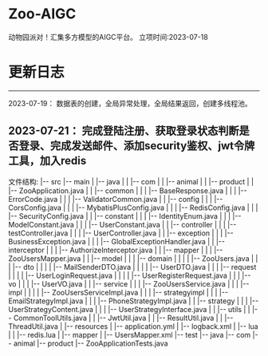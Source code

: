 # Zoo-AIGC
动物园派对！汇集多方模型的AIGC平台。
立项时间:2023-07-18
# 更新日志
------
2023-07-19：
数据表的创建，全局异常处理，全局结果返回，创建多线程池。

2023-07-21：
完成登陆注册、获取登录状态判断是否登录、完成发送邮件、添加security鉴权、jwt令牌工具，加入redis
------

文件结构:
|-- src
    |-- main
    |   |-- java
    |   |   |-- com
    |   |       |-- animal
    |   |           |-- product
    |   |               |-- ZooApplication.java
    |   |               |-- common
    |   |               |   |-- BaseResponse.java
    |   |               |   |-- ErrorCode.java
    |   |               |   |-- ValidatorCommon.java
    |   |               |-- config
    |   |               |   |-- CorsConfig.java
    |   |               |   |-- MybatisPlusConfig.java
    |   |               |   |-- RedisConfig.java
    |   |               |   |-- SecurityConfig.java
    |   |               |-- constant
    |   |               |   |-- IdentityEnum.java
    |   |               |   |-- ModelConstant.java
    |   |               |   |-- UserConstant.java
    |   |               |-- controller
    |   |               |   |-- testController.java
    |   |               |   |-- UserController.java
    |   |               |-- exception
    |   |               |   |-- BusinessException.java
    |   |               |   |-- GlobalExceptionHandler.java
    |   |               |-- interceptor
    |   |               |   |-- AuthorizeInterceptor.java
    |   |               |-- mapper
    |   |               |   |-- ZooUsersMapper.java
    |   |               |-- model
    |   |               |   |-- domain
    |   |               |   |   |-- ZooUsers.java
    |   |               |   |-- dto
    |   |               |   |   |-- MailSenderDTO.java
    |   |               |   |   |-- UserDTO.java
    |   |               |   |-- request
    |   |               |   |   |-- UserLoginRequest.java
    |   |               |   |   |-- UserRegisterRequest.java
    |   |               |   |-- vo
    |   |               |       |-- UserVO.java
    |   |               |-- service
    |   |               |   |-- ZooUsersService.java
    |   |               |   |-- impl
    |   |               |   |   |-- ZooUsersServiceImpl.java
    |   |               |   |-- strategyimpl
    |   |               |       |-- EmailStrategyImpl.java
    |   |               |       |-- PhoneStrategyImpl.java
    |   |               |-- strategy
    |   |               |   |-- UserStrategyContent.java
    |   |               |   |-- UserStrategyInterface.java
    |   |               |-- utils
    |   |                   |-- CommonToolUtils.java
    |   |                   |-- JwtUtil.java
    |   |                   |-- ResultUtil.java
    |   |                   |-- ThreadUtil.java
    |   |-- resources
    |       |-- application.yml
    |       |-- logback.xml
    |       |-- lua
    |       |   |-- redis.lua
    |       |-- mapper
    |           |-- UsersMapper.xml
    |-- test
        |-- java
            |-- com
                |-- animal
                    |-- product
                        |-- ZooApplicationTests.java

